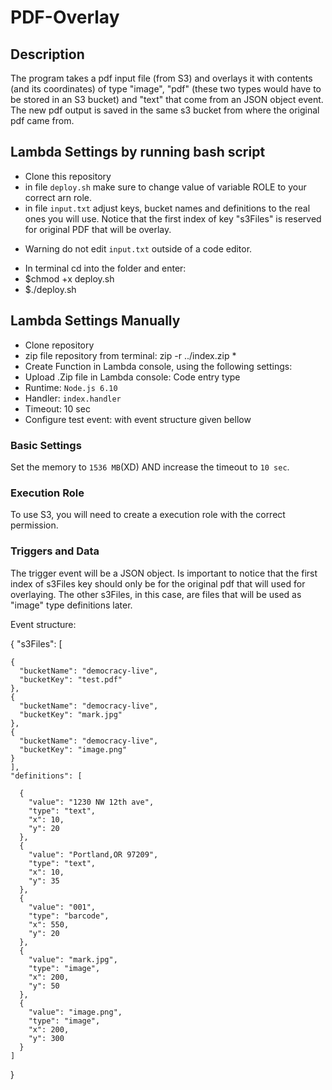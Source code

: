 # PDF-Overlay

## Description
The program takes a pdf input file (from S3) and overlays it with contents (and its coordinates) of type "image", "pdf" (these two types would have to be stored in an S3 bucket) and "text" that come from an JSON object event. The new pdf output is saved in the same s3 bucket from where the original pdf came from.

## Lambda Settings by running bash script

- Clone this repository
- in file `deploy.sh` make sure to change value of variable ROLE to your correct arn role.
- in file `input.txt` adjust keys, bucket names and definitions to the real ones you will use. Notice that the first index of key "s3Files" is reserved for original PDF that will be overlay.
* Warning do not edit `input.txt` outside of a code editor. 
- In terminal cd into the folder and enter:
- $chmod +x deploy.sh
- $./deploy.sh

## Lambda Settings Manually

- Clone repository
- zip file repository from terminal: zip -r ../index.zip *
- Create Function in Lambda console, using the following settings:
- Upload .Zip file in Lambda console: Code entry type
- Runtime: `Node.js 6.10`
- Handler: `index.handler`
- Timeout: 10 sec
- Configure test event: with event structure given bellow

### Basic Settings

Set the memory to `1536 MB`(XD) AND increase the timeout to `10 sec`.

### Execution Role

To use S3, you will need to create a execution role with the correct permission.

### Triggers and Data
The trigger event will be a JSON object. Is important to notice that the first index of s3Files key should only be for the original pdf that will used for overlaying. The other s3Files, in this case, are files that will be used as "image" type definitions later.

Event structure:

 {
  "s3Files": [

    {
      "bucketName": "democracy-live",
      "bucketKey": "test.pdf"
    },
    {
      "bucketName": "democracy-live",
      "bucketKey": "mark.jpg"
    },
    {
      "bucketName": "democracy-live",
      "bucketKey": "image.png"
    }
    ],
    "definitions": [

      {
        "value": "1230 NW 12th ave",
        "type": "text",
        "x": 10,
        "y": 20
      },
      {
        "value": "Portland,OR 97209",
        "type": "text",
        "x": 10,
        "y": 35
      },
      {
        "value": "001",
        "type": "barcode",
        "x": 550,
        "y": 20
      },
      {
        "value": "mark.jpg",
        "type": "image",
        "x": 200,
        "y": 50
      },
      {
        "value": "image.png",
        "type": "image",
        "x": 200,
        "y": 300
      }
    ]
}
